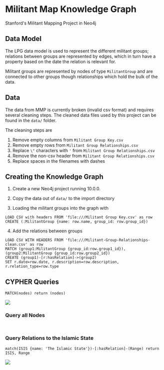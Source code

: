 # Militant Map Knowledge Graph

Stanford's Militant Mapping Project in Neo4j

## Data Model

The LPG data model is used to represent the different militant groups; relations between groups are represented by edges, which in turn have a property based on the date the relation is relevant for.

Militant groups are represented by nodes of type `MilitantGroup` and are connected to other groups though relationships which hold the bulk of the data.

## Data

The data from MMP is currently broken (invalid csv format) and requires several cleaning steps. The cleaned data files used by this project can be found in the `data/` folder.

The cleaning steps are

1. Remove empty columns from `Militant Group Key.csv`
2. Remove empty rows from `Militant Group Relationships.csv`
3. Replace `\"` characters with `'` from `Militant Group Relationships.csv`
4. Remove the non-csv header from `Militant Group Relationships.csv`
5. Replace spaces in the filenames with dashes

## Creating the Knowledge Graph

1. Create a new Neo4j project running 10.0.0.
2. Copy the data out of `data/` to the import directory

3. Loading the militant groups into the graph with

```CYPHER
LOAD CSV with headers FROM 'file:///Militant Group Key.csv' as row
CREATE (:MilitantGroup {name: row.name, group_id: row.group_id})
```

4. Add the relations between groups

```CYPHER
LOAD CSV WITH HEADERS FROM 'file:///Militant-Group-Relationships-clean.csv' as row
MATCH (group1:MilitantGroup {group_id:row.group1_id}), (group2:MilitantGroup {group_id:row.group2_id})
CREATE (group1)-[r:hasRelation]->(group2)
SET r.date=row.date, r.description=row.description, r.relation_type=row.type
```

## CYPHER Queries

```CYPHER
MATCH(nodes) return (nodes)
```

![](images/full-graph.svg)
### Query all Nodes

```CYPHER


```

### Query Relations to the Islamic State

```CYPHER
match(ISIS {name: 'The Islamic State'})-[:hasRelation]-(Range) return ISIS, Range
```
![](./images/islamic-state.svg)